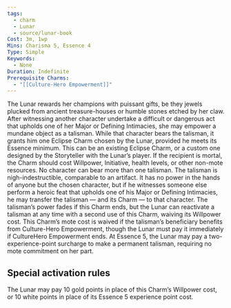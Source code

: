 ```yaml
---
tags:
  - charm
  - Lunar
  - source/lunar-book
Cost: 3m, 1wp
Mins: Charisma 5, Essence 4
Type: Simple
Keywords:
  - None
Duration: Indefinite
Prerequisite Charms:
  - "[[Culture-Hero Empowerment]]"
---
```

The Lunar rewards her champions with puissant gifts, be they jewels plucked from ancient treasure-houses or humble stones etched by her claw. After witnessing another character undertake a difficult or dangerous act that upholds one of her Major or Defining Intimacies, she may empower a mundane object as a talisman. While that character bears the talisman, it grants him one Eclipse Charm chosen by the Lunar, provided he meets its Essence minimum. This can be an existing Eclipse Charm, or a custom one designed by the Storyteller with the Lunar’s player. If the recipient is mortal, the Charm should cost Willpower, Initiative, health levels, or other non-mote resources. No character can bear more than one talisman. The talisman is nigh-indestructible, comparable to an artifact. It has no power in the hands of anyone but the chosen character, but if he witnesses someone else perform a heroic feat that upholds one of his Major or Defining Intimacies, he may transfer the talisman — and its Charm — to that character. The talisman’s power fades if this Charm ends, but the Lunar can reactivate a talisman at any time with a second use of this Charm, waiving its Willpower cost. This Charm’s mote cost is waived if the talisman’s beneficiary benefits from Culture-Hero Empowerment, though the Lunar must pay it immediately if CultureHero Empowerment ends. At Essence 5, the Lunar may pay a two-experience-point surcharge to make a permanent talisman, requiring no mote commitment on her part. 

## Special activation rules

The Lunar may pay 10 gold points in place of this Charm’s Willpower cost, or 10 white points in place of its Essence 5 experience point cost.